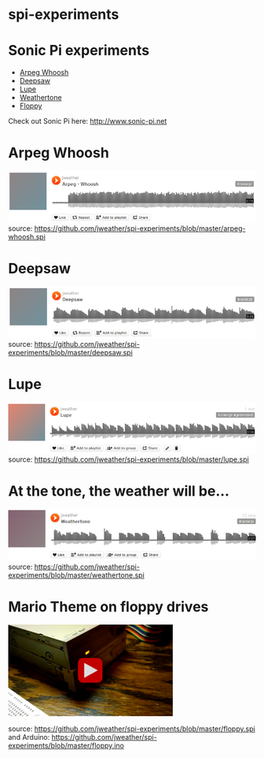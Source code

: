 spi-experiments
===============

# Sonic Pi experiments

* [Arpeg Whoosh](#arpeg-whoosh)
* [Deepsaw](#deepsaw)
* [Lupe](#lupe)
* [Weathertone](#weathertone)
* [Floppy](#floppy)

Check out Sonic Pi here: http://www.sonic-pi.net

# <a name="arpeg-whoosh"></a>Arpeg Whoosh
<a href="https://soundcloud.com/jweather/arpeg-whoosh"><img src="https://raw.githubusercontent.com/jweather/spi-experiments/master/arpeg-whoosh.png"></a>
source: https://github.com/jweather/spi-experiments/blob/master/arpeg-whoosh.spi

# <a name="deepsaw"></a>Deepsaw
<a href="https://soundcloud.com/jweather/deepsaw"><img src="https://raw.githubusercontent.com/jweather/spi-experiments/master/deepsaw.png"></a>
source: https://github.com/jweather/spi-experiments/blob/master/deepsaw.spi

# <a name="lupe"></a>Lupe
<a href="https://soundcloud.com/jweather/lupe"><img src="https://raw.githubusercontent.com/jweather/spi-experiments/master/lupe.png"></a>
source: https://github.com/jweather/spi-experiments/blob/master/lupe.spi

# <a name="weathertone"></a>At the tone, the weather will be...
<a href="https://soundcloud.com/jweather/weathertone"><img src="https://raw.githubusercontent.com/jweather/spi-experiments/master/weathertone.png"></a>
source: https://github.com/jweather/spi-experiments/blob/master/weathertone.spi

# <a name="floppy"></a>Mario Theme on floppy drives

<a href="https://youtube.com/watch?v=VTq0CR2vYZc"><img src="https://raw.githubusercontent.com/jweather/spi-experiments/master/floppy.png"></a>

source: https://github.com/jweather/spi-experiments/blob/master/floppy.spi
and Arduino: https://github.com/jweather/spi-experiments/blob/master/floppy.ino
